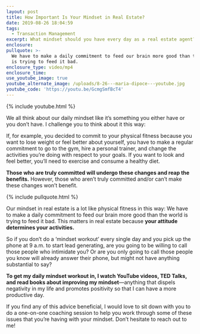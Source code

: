 ```yaml
---
layout: post
title: How Important Is Your Mindset in Real Estate?
date: 2019-08-26 18:04:59
tags:
  - Transaction Management
excerpt: What mindset should you have every day as a real estate agent? Find out here.
enclosure:
pullquote: >-
  We have to make a daily commitment to feed our brain more good than the world
  is trying to feed it bad.
enclosure_type: video/mp4
enclosure_time:
use_youtube_image: true
youtube_alternate_image: /uploads/8-26---maria-dipoce---youtube.jpg
youtube_code: 'https://youtu.be/GcmgSmfBcT4'
---
```


{% include youtube.html %}

We all think about our daily mindset like it’s something you either have or you don’t have. I challenge you to think about it this way:

If, for example, you decided to commit to your physical fitness because you want to lose weight or feel better about yourself, you have to make a regular commitment to go to the gym, hire a personal trainer, and change the activities you’re doing with respect to your goals. If you want to look and feel better, you’ll need to exercise and consume a healthy diet.

**Those who are truly committed will undergo these changes and reap the benefits.** However, those who aren’t truly committed and/or can’t make these changes won’t benefit.

{% include pullquote.html %}

Our mindset in real estate is a lot like physical fitness in this way: We have to make a daily commitment to feed our brain more good than the world is trying to feed it bad. This matters in real estate because **your attitude determines your activities.**

So if you don’t do a ‘mindset workout’ every single day and you pick up the phone at 9 a.m. to start lead generating, are you going to be willing to call those people who intimidate you? Or are you only going to call those people you know will already answer their phone, but might not have anything substantial to say?

**To get my daily mindset workout in, I watch YouTube videos, TED Talks, and read books about improving my mindset**—anything that dispels negativity in my life and promotes positivity so that I can have a more productive day.

If you find any of this advice beneficial, I would love to sit down with you to do a one-on-one coaching session to help you work through some of these issues that you’re having with your mindset. Don’t hesitate to reach out to me\!